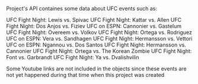 Project's API containes some data about UFC events such as:

UFC Fight Night: Lewis vs. Spivac
UFC Fight Night: Kattar vs. Allen
UFC Fight Night: Dos Anjos vs. Fiziev
UFC on ESPN: Cannonier vs. Gastelum
UFC Fight Night: Overeem vs. Volkov
UFC Fight Night: Ortega vs. Rodriguez
UFC on ESPN: Vera vs. Sandhagen
UFC Fight Night: Hermansson vs. Vettori
UFC on ESPN: Ngannou vs. Dos Santos
UFC Fight Night: Hermansson vs. Cannonier
UFC Fight Night: Ortega vs. The Korean Zombie
UFC Fight Night: Font vs. Garbrandt
UFC Fight Night: Ya vs. Dvalishvilin

Some Youtube links are not included in the objects since these events are not yet happened during that time when this project was created